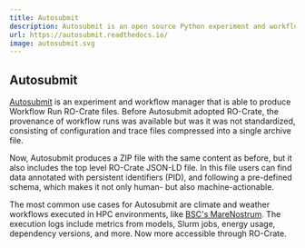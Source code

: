 ```yaml
---
title: Autosubmit
description: Autosubmit is an open source Python experiment and workflow manager used to manage complex workflows on Cloud and HPC platforms. Autosubmit uses RO-Crate to package the configuration, traces (logs, metrics, databases, etc.), and data of experiments and workflows.
url: https://autosubmit.readthedocs.io/
image: autosubmit.svg
---
```


## Autosubmit

[Autosubmit](https://autosubmit.readthedocs.io/en/master/) is an
experiment and workflow manager that is able to produce Workflow
Run RO-Crate files. Before Autosubmit adopted RO-Crate, the
provenance of workflow runs was available but was it was not
standardized, consisting of configuration and trace files
compressed into a single archive file.

Now, Autosubmit produces a ZIP file with the same content as before,
but it also includes the top level RO-Crate JSON-LD file. In this file
users can find data annotated with persistent identifiers (PID),
and following a pre-defined schema, which makes it not only human-
but also machine-actionable.

The most common use cases for Autosubmit are climate and weather
workflows executed in HPC environments, like
[BSC's MareNostrum](https://www.bsc.es/marenostrum/marenostrum).
The execution logs include metrics from models, Slurm jobs, energy usage,
dependency versions, and more. Now more accessible through RO-Crate.